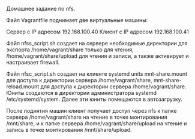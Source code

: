 Домашнее задание по nfs.

Файл Vagrantfile поднимает две виртуальные машины:

Сервер с IP адресом 192.168.100.40
Клиент с IP адресом 192.168.100.41

Файл nfss_script.sh создает на сервере необходимые директории для экспорта
/home/vagrant/share только для чтения,
/home/vagrant/share/upload для чтения и записи,
а также активирует и настраивает firewall.

Файл nfsc_script.sh создает на клиенте systemd units 
mnt-share.mount для доступа к директории сервера /home/vagrant/share,
mnt-share-reload.mount для доступа к директории сервера /home/vagrant/share.
Юниты создаются в директории администратора systemd /etc/systemd/system.
Далее эти юниты помещаются в автозагрузку.


После поднятия машин клиент получает доступ через  nfs к папке сервера /home/vagrant/share на чтение
в точке монтирования /mnt/share, и к папке сервера /home/vagrant/share/upload на чтение и запись
в точке монтирования /mnt/share/upload.

